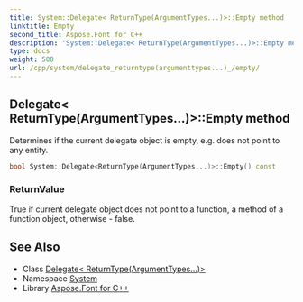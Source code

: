 ```yaml
---
title: System::Delegate< ReturnType(ArgumentTypes...)>::Empty method
linktitle: Empty
second_title: Aspose.Font for C++
description: 'System::Delegate< ReturnType(ArgumentTypes...)>::Empty method. Determines if the current delegate object is empty, e.g. does not point to any entity in C++.'
type: docs
weight: 500
url: /cpp/system/delegate_returntype(argumenttypes...)_/empty/
---
```

## Delegate< ReturnType(ArgumentTypes...)>::Empty method


Determines if the current delegate object is empty, e.g. does not point to any entity.

```cpp
bool System::Delegate<ReturnType(ArgumentTypes...)>::Empty() const
```


### ReturnValue

True if current delegate object does not point to a function, a method of a function object, otherwise - false.

## See Also

* Class [Delegate< ReturnType(ArgumentTypes...)>](../)
* Namespace [System](../../)
* Library [Aspose.Font for C++](../../../)
